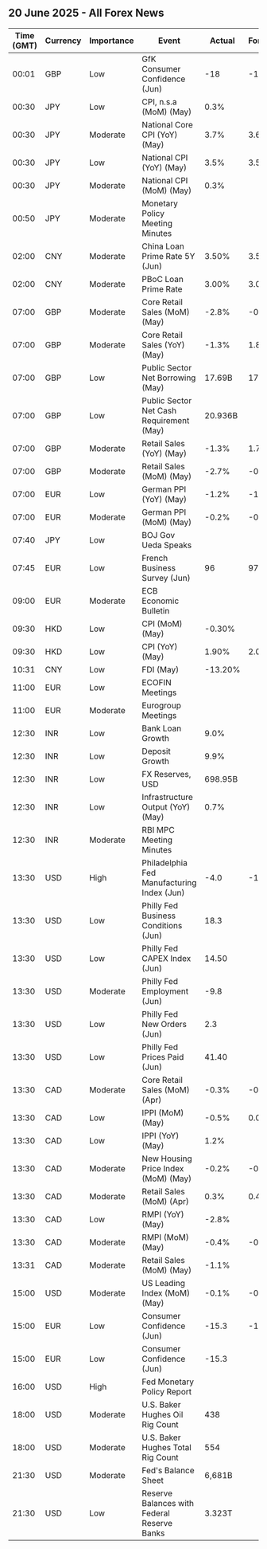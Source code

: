 ## 20 June 2025 - All Forex News

| Time (GMT) | Currency | Importance | Event | Actual | Forecast | Previous |
|------|----------|------------|-------|--------|----------|----------|
| 00:01 | GBP | Low | GfK Consumer Confidence (Jun) | -18 | -19 | -20 |
| 00:30 | JPY | Low | CPI, n.s.a (MoM) (May) | 0.3% |  | 0.4% |
| 00:30 | JPY | Moderate | National Core CPI (YoY) (May) | 3.7% | 3.6% | 3.5% |
| 00:30 | JPY | Low | National CPI (YoY) (May) | 3.5% | 3.5% | 3.6% |
| 00:30 | JPY | Moderate | National CPI (MoM) (May) | 0.3% |  | 0.1% |
| 00:50 | JPY | Moderate | Monetary Policy Meeting Minutes |  |  |  |
| 02:00 | CNY | Moderate | China Loan Prime Rate 5Y (Jun) | 3.50% | 3.50% | 3.50% |
| 02:00 | CNY | Moderate | PBoC Loan Prime Rate | 3.00% | 3.00% | 3.00% |
| 07:00 | GBP | Moderate | Core Retail Sales (MoM) (May) | -2.8% | -0.5% | 1.4% |
| 07:00 | GBP | Moderate | Core Retail Sales (YoY) (May) | -1.3% | 1.8% | 5.2% |
| 07:00 | GBP | Low | Public Sector Net Borrowing (May) | 17.69B | 17.90B | 20.05B |
| 07:00 | GBP | Low | Public Sector Net Cash Requirement (May) | 20.936B |  | 9.284B |
| 07:00 | GBP | Moderate | Retail Sales (YoY) (May) | -1.3% | 1.7% | 5.0% |
| 07:00 | GBP | Moderate | Retail Sales (MoM) (May) | -2.7% | -0.5% | 1.3% |
| 07:00 | EUR | Low | German PPI (YoY) (May) | -1.2% | -1.2% | -0.9% |
| 07:00 | EUR | Moderate | German PPI (MoM) (May) | -0.2% | -0.3% | -0.6% |
| 07:40 | JPY | Low | BOJ Gov Ueda Speaks |  |  |  |
| 07:45 | EUR | Low | French Business Survey (Jun) | 96 | 97 | 97 |
| 09:00 | EUR | Moderate | ECB Economic Bulletin |  |  |  |
| 09:30 | HKD | Low | CPI (MoM) (May) | -0.30% |  | -0.10% |
| 09:30 | HKD | Low | CPI (YoY) (May) | 1.90% | 2.00% | 2.00% |
| 10:31 | CNY | Low | FDI (May) | -13.20% |  | -10.90% |
| 11:00 | EUR | Low | ECOFIN Meetings |  |  |  |
| 11:00 | EUR | Moderate | Eurogroup Meetings |  |  |  |
| 12:30 | INR | Low | Bank Loan Growth | 9.0% |  | 9.8% |
| 12:30 | INR | Low | Deposit Growth | 9.9% |  | 10.0% |
| 12:30 | INR | Low | FX Reserves, USD | 698.95B |  | 696.66B |
| 12:30 | INR | Low | Infrastructure Output (YoY) (May) | 0.7% |  | 0.5% |
| 12:30 | INR | Moderate | RBI MPC Meeting Minutes |  |  |  |
| 13:30 | USD | High | Philadelphia Fed Manufacturing Index (Jun) | -4.0 | -1.7 | -4.0 |
| 13:30 | USD | Low | Philly Fed Business Conditions (Jun) | 18.3 |  | 47.2 |
| 13:30 | USD | Low | Philly Fed CAPEX Index (Jun) | 14.50 |  | 27.00 |
| 13:30 | USD | Moderate | Philly Fed Employment (Jun) | -9.8 |  | 16.5 |
| 13:30 | USD | Low | Philly Fed New Orders (Jun) | 2.3 |  | 7.5 |
| 13:30 | USD | Low | Philly Fed Prices Paid (Jun) | 41.40 |  | 59.80 |
| 13:30 | CAD | Moderate | Core Retail Sales (MoM) (Apr) | -0.3% | -0.2% | -0.8% |
| 13:30 | CAD | Low | IPPI (MoM) (May) | -0.5% | 0.0% | -0.8% |
| 13:30 | CAD | Low | IPPI (YoY) (May) | 1.2% |  | 1.9% |
| 13:30 | CAD | Moderate | New Housing Price Index (MoM) (May) | -0.2% | -0.2% | -0.4% |
| 13:30 | CAD | Moderate | Retail Sales (MoM) (Apr) | 0.3% | 0.4% | 0.8% |
| 13:30 | CAD | Low | RMPI (YoY) (May) | -2.8% |  | -3.9% |
| 13:30 | CAD | Moderate | RMPI (MoM) (May) | -0.4% | -0.8% | -3.3% |
| 13:31 | CAD | Moderate | Retail Sales (MoM) (May) | -1.1% |  | 0.3% |
| 15:00 | USD | Moderate | US Leading Index (MoM) (May) | -0.1% | -0.1% | -1.4% |
| 15:00 | EUR | Low | Consumer Confidence (Jun) | -15.3 | -15.0 | -15.2 |
| 15:00 | EUR | Low | Consumer Confidence (Jun) | -15.3 |  | -15.1 |
| 16:00 | USD | High | Fed Monetary Policy Report |  |  |  |
| 18:00 | USD | Moderate | U.S. Baker Hughes Oil Rig Count | 438 |  | 439 |
| 18:00 | USD | Moderate | U.S. Baker Hughes Total Rig Count | 554 |  | 555 |
| 21:30 | USD | Moderate | Fed's Balance Sheet | 6,681B |  | 6,677B |
| 21:30 | USD | Low | Reserve Balances with Federal Reserve Banks | 3.323T |  | 3.430T |
